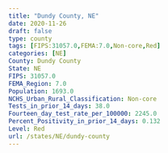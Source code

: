 ```yaml
---
title: "Dundy County, NE"
date: 2020-11-26
draft: false
type: county
tags: [FIPS:31057.0,FEMA:7.0,Non-core,Red]
categories: [NE]
County: Dundy County
State: NE
FIPS: 31057.0
FEMA_Region: 7.0
Population: 1693.0
NCHS_Urban_Rural_Classification: Non-core
Tests_in_prior_14_days: 38.0
Fourteen_day_test_rate_per_100000: 2245.0
Percent_Positivity_in_prior_14_days: 0.132
Level: Red
url: /states/NE/dundy-county
---
```



